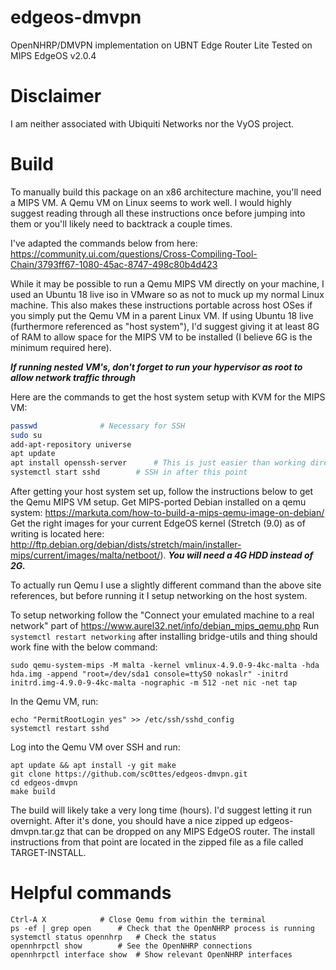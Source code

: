 # edgeos-dmvpn
OpenNHRP/DMVPN implementation on UBNT Edge Router Lite
Tested on MIPS EdgeOS v2.0.4

# Disclaimer
I am neither associated with Ubiquiti Networks nor the VyOS project.

# Build
To manually build this package on an x86 architecture machine, you'll need a MIPS VM. A Qemu VM on Linux seems to work well. I would highly suggest reading through all these instructions once before jumping into them or you'll likely need to backtrack a couple times.

I've adapted the commands below from here: https://community.ui.com/questions/Cross-Compiling-Tool-Chain/3793ff67-1080-45ac-8747-498c80b4d423

While it may be possible to run a Qemu MIPS VM directly on your machine, I used an Ubuntu 18 live iso in VMware so as not to muck up my normal Linux machine. This also makes these instructions portable across host OSes if you simply put the Qemu VM in a parent Linux VM. If using Ubuntu 18 live (furthermore referenced as "host system"), I'd suggest giving it at least 8G of RAM to allow space for the MIPS VM to be installed (I believe 6G is the minimum required here).

***If running nested VM's, don't forget to run your hypervisor as root to allow network traffic through***
     
Here are the commands to get the host system setup with KVM for the MIPS VM:
```bash
passwd				# Necessary for SSH
sudo su
add-apt-repository universe
apt update
apt install openssh-server    	# This is just easier than working directly in the virtualization software
systemctl start sshd		# SSH in after this point
```

After getting your host system set up, follow the instructions below to get the Qemu MIPS VM setup.
Get MIPS-ported Debian installed on a qemu system: https://markuta.com/how-to-build-a-mips-qemu-image-on-debian/
Get the right images for your current EdgeOS kernel (Stretch (9.0) as of writing is located here: http://ftp.debian.org/debian/dists/stretch/main/installer-mips/current/images/malta/netboot/). ***You will need a 4G HDD instead of 2G.***

To actually run Qemu I use a slightly different command than the above site references, but before running it I setup networking on the host system.
                                                                                                        
To setup networking follow the "Connect your emulated machine to a real network" part of https://www.aurel32.net/info/debian_mips_qemu.php
Run ```systemctl restart networking``` after installing bridge-utils and thing should work fine with the below command:
           
```
sudo qemu-system-mips -M malta -kernel vmlinux-4.9.0-9-4kc-malta -hda hda.img -append "root=/dev/sda1 console=ttyS0 nokaslr" -initrd initrd.img-4.9.0-9-4kc-malta -nographic -m 512 -net nic -net tap
```

In the Qemu VM, run:
```
echo "PermitRootLogin yes" >> /etc/ssh/sshd_config
systemctl restart sshd
```

Log into the Qemu VM over SSH and run:
```
apt update && apt install -y git make
git clone https://github.com/sc0ttes/edgeos-dmvpn.git
cd edgeos-dmvpn
make build
```

The build will likely take a very long time (hours). I'd suggest letting it run overnight. After it's done, you should have a nice zipped up edgeos-dmvpn.tar.gz that can be dropped on any MIPS EdgeOS router. The install instructions from that point are located in the zipped file as a file called TARGET-INSTALL.

# Helpful commands
```
Ctrl-A X			# Close Qemu from within the terminal  
ps -ef | grep open	 	# Check that the OpenNHRP process is running  
systemctl status opennhrp	# Check the status  
opennhrpctl show		# See the OpenNHRP connections  
opennhrpctl interface show	# Show relevant OpenNHRP interfaces  
```
